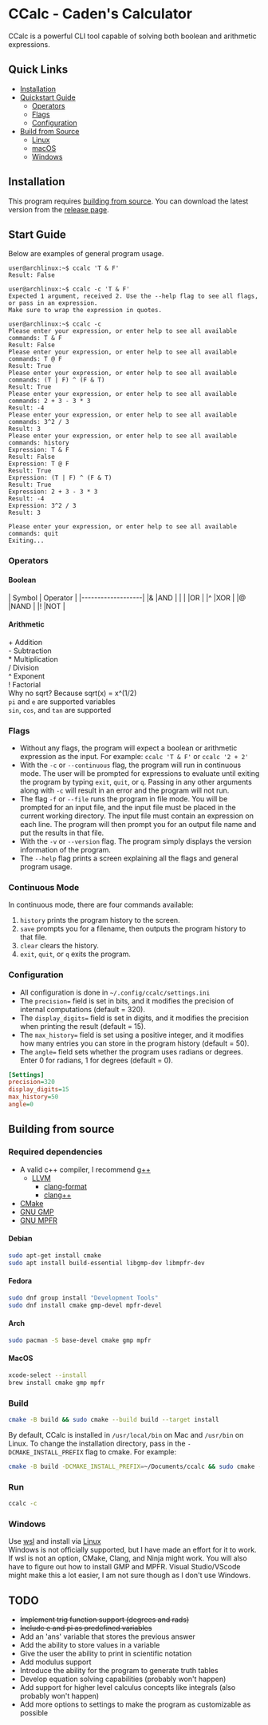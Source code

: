 # CCalc - Caden's Calculator

CCalc is a powerful CLI tool capable of solving both boolean and arithmetic expressions.

## Quick Links   

- [Installation](#installation)
- [Quickstart Guide](#start-guide)
  * [Operators](#operators)
  * [Flags](#flags)
  * [Configuration](#configuration)
- [Build from Source](#building-from-source)
  * [Linux](#debian)
  * [macOS](#macos)
  * [Windows](#windows)

## Installation   

This program requires [building from source](#building-from-source). You can download the latest version from the [release page](https://github.com/lecluyse2000/CCalc/releases).    

## Start Guide   

Below are examples of general program usage.

```console
user@archlinux:~$ ccalc 'T & F'
Result: False

user@archlinux:~$ ccalc -c 'T & F'
Expected 1 argument, received 2. Use the --help flag to see all flags, or pass in an expression.
Make sure to wrap the expression in quotes.

user@archlinux:~$ ccalc -c
Please enter your expression, or enter help to see all available commands: T & F
Result: False
Please enter your expression, or enter help to see all available commands: T @ F
Result: True
Please enter your expression, or enter help to see all available commands: (T | F) ^ (F & T)
Result: True
Please enter your expression, or enter help to see all available commands: 2 + 3 - 3 * 3
Result: -4
Please enter your expression, or enter help to see all available commands: 3^2 / 3
Result: 3
Please enter your expression, or enter help to see all available commands: history
Expression: T & F
Result: False
Expression: T @ F
Result: True
Expression: (T | F) ^ (F & T)
Result: True
Expression: 2 + 3 - 3 * 3
Result: -4
Expression: 3^2 / 3
Result: 3

Please enter your expression, or enter help to see all available commands: quit
Exiting...
```

### Operators

#### Boolean

| Symbol | Operator |
|-------------------|
|\&       |AND   |
|   \|   |OR   |
|\^       |XOR   |
|\@       |NAND   |
|\!       |NOT   |

#### Arithmetic

\+   Addition   
\-   Subtraction   
\*   Multiplication   
/   Division   
^   Exponent   
!   Factorial   
Why no sqrt? Because sqrt(x) = x^(1/2)   
`pi` and `e` are supported variables   
`sin`, `cos`, and `tan` are supported   

### Flags

- Without any flags, the program will expect a boolean or arithmetic expression as the input. For example: `ccalc 'T & F'` or `ccalc '2 + 2'`
- With the `-c` or `--continuous` flag, the program will run in continuous mode. The user will be prompted for expressions to evaluate until exiting the program by typing `exit`, `quit`, or `q`. Passing in any other arguments along with `-c` will result in an error and the program will not run.
- The flag `-f` or `--file` runs the program in file mode. You will be prompted for an input file, and the input file must be placed in the current working directory. The input file must contain an expression on each line. The program will then prompt you for an output file name and put the results in that file.
- With the `-v` or `--version` flag. The program simply displays the version information of the program.    
- The `--help` flag prints a screen explaining all the flags and general program usage.

### Continuous Mode

In continuous mode, there are four commands available:

1. `history` prints the program history to the screen.
2. `save` prompts you for a filename, then outputs the program history to that file.
3. `clear` clears the history.
4. `exit`, `quit`, or `q` exits the program.

### Configuration

- All configuration is done in `~/.config/ccalc/settings.ini`
- The `precision=` field is set in bits, and it modifies the precision of internal computations (default = 320).
- The `display_digits=` field is set in digits, and it modifies the precision when printing the result (default = 15).
- The `max_history=` field is set using a positive integer, and it modifies how many entries you can store in the program history (default = 50).
- The `angle=` field sets whether the program uses radians or degrees. Enter 0 for radians, 1 for degrees (default = 0).

```ini
[Settings]
precision=320
display_digits=15
max_history=50
angle=0
```

## Building from source

### Required dependencies

- A valid c++ compiler, I recommend [g++](https://gcc.gnu.org/)   
  - [LLVM](https://www.llvm.org/)
    * [clang-format](https://clang.llvm.org/docs/ClangFormat.html)
    * [clang++](https://clang.llvm.org/)
- [CMake](https://cmake.org/)
- [GNU GMP](https://gmplib.org/)
- [GNU MPFR](https://www.mpfr.org/)

#### Debian

```bash
sudo apt-get install cmake
sudo apt install build-essential libgmp-dev libmpfr-dev
```

#### Fedora 

```bash
sudo dnf group install "Development Tools"
sudo dnf install cmake gmp-devel mpfr-devel 
```

#### Arch

```bash
sudo pacman -S base-devel cmake gmp mpfr
```

#### MacOS

```bash
xcode-select --install
brew install cmake gmp mpfr
```

### Build    

```bash
cmake -B build && sudo cmake --build build --target install
```

By default, CCalc is installed in `/usr/local/bin` on Mac and `/usr/bin` on Linux. To change the installation directory, pass in the `-DCMAKE_INSTALL_PREFIX` flag to cmake. For example:

```bash
cmake -B build -DCMAKE_INSTALL_PREFIX=~/Documents/ccalc && sudo cmake --build build --target install
```

### Run    

```bash
ccalc -c
```

### Windows

Use [wsl](https://learn.microsoft.com/en-us/windows/wsl/install) and install via [Linux](#Debian)    
Windows is not officially supported, but I have made an effort for it to work. If wsl is not an option, CMake, Clang, and Ninja might work.
You will also have to figure out how to install GMP and MPFR. Visual Studio/VScode might make this a lot easier, I am not sure though as I don't use Windows.

## TODO

* ~~Implement trig function support (degrees and rads)~~
* ~~Include e and pi as predefined variables~~
* Add an 'ans' variable that stores the previous answer
* Add the ability to store values in a variable
* Give the user the ability to print in scientific notation
* Add modulus support
* Introduce the ability for the program to generate truth tables
* Develop equation solving capabilities (probably won't happen)
* Add support for higher level calculus concepts like integrals (also probably won't happen)
* Add more options to settings to make the program as customizable as possible
